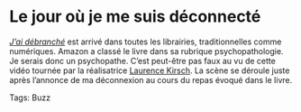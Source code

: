 # Le jour où je me suis déconnecté

[*J’ai débranché*](/jai-debranche/) est arrivé dans toutes les librairies, traditionnelles comme numériques. Amazon a classé le livre dans sa rubrique psychopathologie. Je serais donc un psychopathe. C’est peut-être pas faux au vu de cette vidéo tournée par la réalisatrice [Laurence Kirsch](http://laurencekirsch.fr/). La scène se déroule juste après l’annonce de ma déconnexion au cours du repas évoqué dans le livre.

Tags: Buzz
